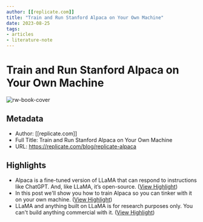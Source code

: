 ```yaml
---
author: [[replicate.com]]
title: "Train and Run Stanford Alpaca on Your Own Machine"
date: 2023-08-25
tags: 
- articles
- literature-note
---
```

# Train and Run Stanford Alpaca on Your Own Machine

![rw-book-cover](https://replicate.com/static/blog/replicate-alpaca/party-alpaca.png)

## Metadata
- Author: [[replicate.com]]
- Full Title: Train and Run Stanford Alpaca on Your Own Machine
- URL: https://replicate.com/blog/replicate-alpaca

## Highlights
- Alpaca is a fine-tuned version of LLaMA that can respond to instructions like ChatGPT. And, like LLaMA, it’s open-source. ([View Highlight](https://read.readwise.io/read/01gvwssxz1w266vkwxt5kjzjab))
- In this post we'll show you how to train Alpaca so you can tinker with it on your own machine. ([View Highlight](https://read.readwise.io/read/01gvwstc1phxq5y8pkbdhk8agk))
- LLaMA and anything built on LLaMA is for research purposes only. You can't build anything commercial with it. ([View Highlight](https://read.readwise.io/read/01gvwsth7aa380kvbva0kn7e59))
